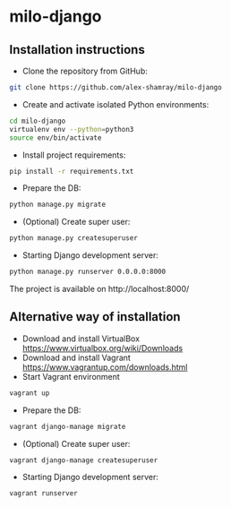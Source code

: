 # milo-django

## Installation instructions

- Clone the repository from GitHub:

```bash
git clone https://github.com/alex-shamray/milo-django
```

- Create and activate isolated Python environments:

```bash
cd milo-django
virtualenv env --python=python3
source env/bin/activate
```

- Install project requirements:

```bash
pip install -r requirements.txt
```

- Prepare the DB:

```bash
python manage.py migrate
```

- (Optional) Create super user:

```bash
python manage.py createsuperuser
```

- Starting Django development server:

```bash
python manage.py runserver 0.0.0.0:8000
```

The project is available on http://localhost:8000/


## Alternative way of installation

- Download and install VirtualBox https://www.virtualbox.org/wiki/Downloads
- Download and install Vagrant https://www.vagrantup.com/downloads.html
- Start Vagrant environment

```bash
vagrant up
```

- Prepare the DB:

```bash
vagrant django-manage migrate
```

- (Optional) Create super user:

```bash
vagrant django-manage createsuperuser
```

- Starting Django development server:

```bash
vagrant runserver
```
